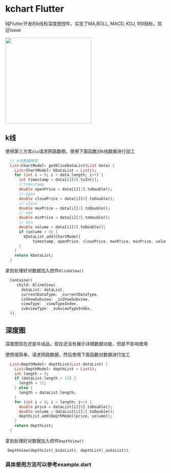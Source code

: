 # kchart Flutter

 纯Flutter开发的k线和深度图控件，实现了MA,BOLL, MACD, KDJ, RSI指标，欢迎issue

<img src="https://github.com/zzzmyfox/kline_flutter/blob/master/example.png" width="270" hegiht="400" align=center />

## k线

使用第三方库`dio`请求网路数据，使用下面函数对k线数据进行加工
```dart 
  // k线数据模型
  List<ChartModel> getKlineDataList(List data) {
    List<ChartModel> kDataList = List();
    for (int i = 0; i < data.length; i++) {
      int timestamp = data[i][0].toInt();
      //timestamp
      double openPrice = data[i][1].toDouble();
      // open
      double closePrice = data[i][4].toDouble();
      // close
      double maxPrice = data[i][2].toDouble();
      // max
      double minPrice = data[i][3].toDouble();
      // min
      double volume = data[i][5].toDouble();
      if (volume > 0) {
        kDataList.add(ChartModel(
            timestamp, openPrice, closePrice, maxPrice, minPrice, volume));
      }
    }
    return kDataList;
  }
```
拿到处理好对数据加入控件`KlineView()` 

```dart
  Container(
     child: KlineView(
       dataList: dataList,
       currentDataType: _currentDataType,
       isShowSubview: _isShowSubview,
       viewType: _viewTypeIndex,
       subviewType: _subviewTypeIndex,
  )),
```


## 深度图

深度图现在还是半成品，现在还没有展示详细数据功能，但是不影响使用

使用很简单，请求网路数据，然后使用下面函数对数据进行加工
```dart
  List<DepthModel> depthList(List dataList) {
    List<DepthModel> depthList = List();
    int length = 0;
    if (dataList.length > 12) {
      length = 12;
    } else {
      length = dataList.length;
    }
    for (int i = 0; i < length; i++) {
      double price = dataList[i][0].toDouble();
      double volume = dataList[i][1].toDouble();
      depthList.add(DepthModel(price, volume));
    }
    return depthList;
  }

```

拿到处理好对数据加入控件`DepthView()` 

```dart 
 DepthView(depthList(_bidsList), depthList(_asksList)),
```


### 具体使用方法可以参考example.dart


